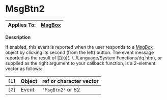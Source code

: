 




<h1 class="heading"><span class="name">MsgBtn2</span></h1>

| Applies To: | [MsgBox](./msgbox.md) |
| --- | ---  |


**Description**


If enabled, this event is reported when the user responds to a [MsgBox](./msgbox.md) object by clicking its second (from the left) button. The event message reported as the result of [`⎕DQ`](../../Language/System Functions/dq.htm), or supplied as the right argument to your callback function, is a 2-element vector as follows:


| `[1]` | Object | ref or character vector |
| --- | --- | ---  |
| `[2]` | Event | `'MsgBtn2'` or 62 |



